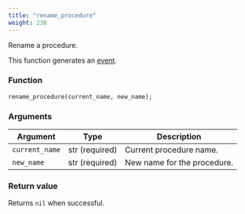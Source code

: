 ```yaml
---
title: "rename_procedure"
weight: 238
---
```


Rename a procedure.

This function generates an [event](../../overview/events).

### Function

`rename_procedure(current_name, new_name);`

### Arguments

Argument | Type | Description
-------- | ---- | -----------
`current_name` | str (required) | Current procedure name.
`new_name` | str (required) | New name for the procedure.

### Return value

Returns `nil` when successful.
